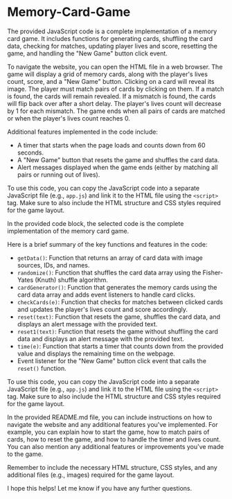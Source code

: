 # Memory-Card-Game
The provided JavaScript code is a complete implementation of a memory card game. It includes functions for generating cards, shuffling the card data, checking for matches, updating player lives and score, resetting the game, and handling the "New Game" button click event.

To navigate the website, you can open the HTML file in a web browser. The game will display a grid of memory cards, along with the player's lives count, score, and a "New Game" button. Clicking on a card will reveal its image. The player must match pairs of cards by clicking on them. If a match is found, the cards will remain revealed. If a mismatch is found, the cards will flip back over after a short delay. The player's lives count will decrease by 1 for each mismatch. The game ends when all pairs of cards are matched or when the player's lives count reaches 0.

Additional features implemented in the code include:
- A timer that starts when the page loads and counts down from 60 seconds.
- A "New Game" button that resets the game and shuffles the card data.
- Alert messages displayed when the game ends (either by matching all pairs or running out of lives).

To use this code, you can copy the JavaScript code into a separate JavaScript file (e.g., `app.js`) and link it to the HTML file using the `<script>` tag. Make sure to also include the HTML structure and CSS styles required for the game layout.

In the provided code block, the selected code is the complete implementation of the memory card game.

Here is a brief summary of the key functions and features in the code:
- `getData()`: Function that returns an array of card data with image sources, IDs, and names.
- `randomize()`: Function that shuffles the card data array using the Fisher-Yates (Knuth) shuffle algorithm.
- `cardGenerator()`: Function that generates the memory cards using the card data array and adds event listeners to handle card clicks.
- `checkCards(e)`: Function that checks for matches between clicked cards and updates the player's lives count and score accordingly.
- `reset(text)`: Function that resets the game, shuffles the card data, and displays an alert message with the provided text.
- `reset1(text)`: Function that resets the game without shuffling the card data and displays an alert message with the provided text.
- `time(e)`: Function that starts a timer that counts down from the provided value and displays the remaining time on the webpage.
- Event listener for the "New Game" button click event that calls the `reset()` function.

To use this code, you can copy the JavaScript code into a separate JavaScript file (e.g., `app.js`) and link it to the HTML file using the `<script>` tag. Make sure to also include the HTML structure and CSS styles required for the game layout.

In the provided README.md file, you can include instructions on how to navigate the website and any additional features you've implemented. For example, you can explain how to start the game, how to match pairs of cards, how to reset the game, and how to handle the timer and lives count. You can also mention any additional features or improvements you've made to the game.

Remember to include the necessary HTML structure, CSS styles, and any additional files (e.g., images) required for the game layout.

I hope this helps! Let me know if you have any further questions.
